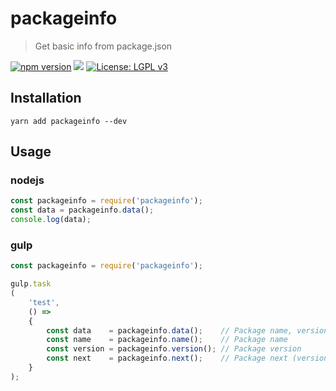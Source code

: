 # packageinfo
> Get basic info from package.json

[![npm version](https://badge.fury.io/js/packageinfo.svg)](https://badge.fury.io/js/packageinfo) [![](https://data.jsdelivr.com/v1/package/npm/packageinfo/badge)](https://www.jsdelivr.com/package/npm/packageinfo) [![License: LGPL v3](https://img.shields.io/badge/License-LGPL%20v3-blue.svg)](https://www.gnu.org/licenses/lgpl-3.0)

## Installation

`yarn add packageinfo --dev`

## Usage

### nodejs
```javascript
const packageinfo = require('packageinfo');
const data = packageinfo.data();
console.log(data);
```

### gulp
```javascript
const packageinfo = require('packageinfo');

gulp.task
(
    'test',
    () =>
    {
        const data    = packageinfo.data();    // Package name, version, next (version)
        const name    = packageinfo.name();    // Package name
        const version = packageinfo.version(); // Package version
        const next    = packageinfo.next();    // Package next (version)
    }
);
```